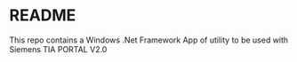 # README

This repo contains a Windows .Net Framework App of utility to be used with Siemens TIA PORTAL V2.0
